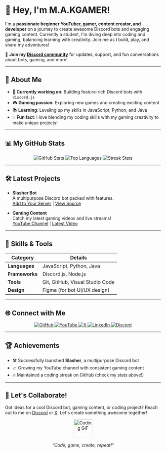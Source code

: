# 👋 Hey, I'm M.A.KGAMER!

I'm a **passionate beginner YouTuber, gamer, content creator, and developer** on a journey to create awesome Discord bots and engaging gaming content. Currently a student, I'm diving deep into coding and gaming, balancing learning with creativity. Join me as I build, play, and share my adventures!

🌟 **Join my [Discord community](https://discord.gg/6AG26JGvJA)** for updates, support, and fun conversations about bots, gaming, and more!

---

## 🚀 About Me

- 🌱 **Currently working on**: Building feature-rich Discord bots with `discord.js`
- 🎮 **Gaming passion**: Exploring new games and creating exciting content
- 📚 **Learning**: Leveling up my skills in JavaScript, Python, and Java
- 💡 **Fun fact**: I love blending my coding skills with my gaming creativity to make unique projects!

---

## 📊 My GitHub Stats

<div align="center">
  <img src="https://github-readme-stats.vercel.app/api?username=makgamerofficial&show_icons=true&theme=dark&title_color=00ff99&text_color=ffffff&icon_color=00ff99&bg_color=0d1117&hide_border=true&count_private=true" alt="GitHub Stats" />
  <img src="https://github-readme-stats.vercel.app/api/top-langs/?username=makgamerofficial&layout=compact&theme=dark&title_color=00ff99&text_color=ffffff&icon_color=00ff99&bg_color=0d1117&hide_border=true&langs_count=8" alt="Top Languages" />
  <img src="https://github-readme-streak-stats.herokuapp.com?user=makgamerofficial&theme=dark&background=0d1117&fire=00ff99&ring=00ff99&currStreakLabel=ffffff&sideLabels=ffffff&currStreakNum=ffffff&dates=ffffff&sideNums=ffffff&hide_border=true" alt="Streak Stats" />
</div>

---

## 🛠️ Latest Projects

- **Slasher Bot**  
  A multipurpose Discord bot packed with features.  
  [Add to Your Server](https://discord.com/oauth2/authorize?client_id=1260853952593924147) | [View Source](https://github.com/makgamerofficial/slasher)

- **Gaming Content**  
  Catch my latest gaming videos and live streams!  
  [YouTube Channel](https://youtube.com/@m.a.kgamer) | [Latest Video](https://youtube.com/@m.a.kgamer)

---

## 🧰 Skills & Tools

| **Category**           | **Details**                              |
|-----------------------|------------------------------------------|
| **Languages**         | JavaScript, Python, Java                |
| **Frameworks**        | Discord.js, Node.js                     |
| **Tools**             | Git, GitHub, Visual Studio Code         |
| **Design**            | Figma (for bot UI/UX design)            |

---

## 🌐 Connect with Me

<div align="center">
  <a href="https://github.com/makgamerofficial">
    <img src="https://img.shields.io/badge/GitHub-181717?style=for-the-badge&logo=github&logoColor=white" alt="GitHub" />
  </a>
  <a href="https://youtube.com/@m.a.kgamer">
    <img src="https://img.shields.io/badge/YouTube-FF0000?style=for-the-badge&logo=youtube&logoColor=white" alt="YouTube" />
  </a>
  <a href="https://x.com/_makgamer">
    <img src="https://img.shields.io/badge/X-000000?style=for-the-badge&logo=x&logoColor=white" alt="X" />
  </a>
  <a href="https://pk.linkedin.com/in/makgamer">
    <img src="https://img.shields.io/badge/LinkedIn-0A66C2?style=for-the-badge&logo=linkedin&logoColor=white" alt="LinkedIn" />
  </a>
  <a href="https://discord.gg/6AG26JGvJA">
    <img src="https://img.shields.io/badge/Discord-5865F2?style=for-the-badge&logo=discord&logoColor=white" alt="Discord" />
  </a>
</div>

---

## 🏆 Achievements

- 🛠️ Successfully launched **Slasher**, a multipurpose Discord bot
- 📈 Growing my YouTube channel with consistent gaming content
- 🔥 Maintained a coding streak on GitHub (check my stats above!)

---

## 💬 Let's Collaborate!

Got ideas for a cool Discord bot, gaming content, or coding project? Reach out to me on [Discord](https://discord.gg/6AG26JGvJA) or [X](https://x.com/_makgamer). Let's create something awesome together!

<div align="center">
  <img src="https://media.giphy.com/media/LnQjpWaON8nhr21vNW/giphy.gif" width="60" alt="Coding GIF" />
  <p><i>"Code, game, create, repeat!"</i></p>
</div>
